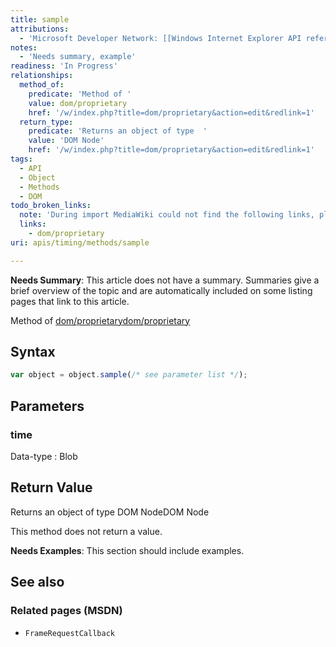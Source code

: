 ```yaml
---
title: sample
attributions:
  - 'Microsoft Developer Network: [[Windows Internet Explorer API reference](http://msdn.microsoft.com/en-us/library/ie/hh828809%28v=vs.85%29.aspx) Article]'
notes:
  - 'Needs summary, example'
readiness: 'In Progress'
relationships:
  method_of:
    predicate: 'Method of '
    value: dom/proprietary
    href: '/w/index.php?title=dom/proprietary&action=edit&redlink=1'
  return_type:
    predicate: 'Returns an object of type  '
    value: 'DOM Node'
    href: '/w/index.php?title=dom/proprietary&action=edit&redlink=1'
tags:
  - API
  - Object
  - Methods
  - DOM
todo_broken_links:
  note: 'During import MediaWiki could not find the following links, please fix and adjust this list.'
  links:
    - dom/proprietary
uri: apis/timing/methods/sample

---
```

**Needs Summary**: This article does not have a summary. Summaries give a brief overview of the topic and are automatically included on some listing pages that link to this article.

Method of [dom/proprietary](/w/index.php?title=dom/proprietary&action=edit&redlink=1)[dom/proprietary](/w/index.php?title=dom/proprietary&action=edit&redlink=1)

## Syntax

``` js
var object = object.sample(/* see parameter list */);
```

## Parameters

### time

 Data-type
:   Blob

## Return Value

Returns an object of type DOM NodeDOM Node

This method does not return a value.

**Needs Examples**: This section should include examples.

## See also

### Related pages (MSDN)

-   `FrameRequestCallback`
